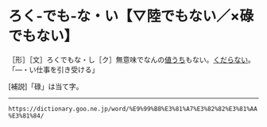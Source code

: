 # ろく‐でも‐な・い【▽陸でもない／×碌でもない】

［形］［文］ろくでもな・し［ク］無意味でなんの[値うち](%E3%81%AD%E3%81%86%E3%81%A1%EF%BC%88%E5%80%A4%E6%89%93%E3%81%A1%EF%BC%8F%E7%9B%B4%E6%89%93%E3%81%A1%EF%BC%89.md)もない。[くだらない](くだらない（下らない）)。「―・い仕事を引き受ける」

\[補説\]「碌」は当て字。

---
`https://dictionary.goo.ne.jp/word/%E9%99%B8%E3%81%A7%E3%82%82%E3%81%AA%E3%81%84/`